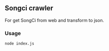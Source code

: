 ## Songci crawler

For get SongCi from web and transform to json.

### Usage

```shell
node index.js
```
